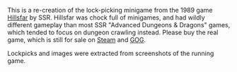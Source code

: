 This is a re-creation of the lock-picking minigame from the 1989 game [Hillsfar](https://en.wikipedia.org/wiki/Hillsfar) by SSR. Hillsfar was chock full of minigames, and had wildly different gameplay than most SSR "Advanced Dungeons & Dragons" games, which tended to focus on dungeon crawling instead. Please buy the real game, which is still for sale on [Steam](https://store.steampowered.com/app/1904525/Hillsfar/) and [GOG](https://www.gog.com/en/game/forgotten_realms_the_archives_collection_two).

Lockpicks and images were extracted from screenshots of the running game.
